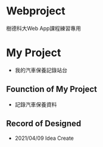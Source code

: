 # Webproject
樹德科大Web App課程練習專用

# My Project
+ 我的汽車保養記錄站台

## Founction of My Project
+ 記錄汽車保養資料

## Record of Designed
+ 2021/04/09 Idea Create